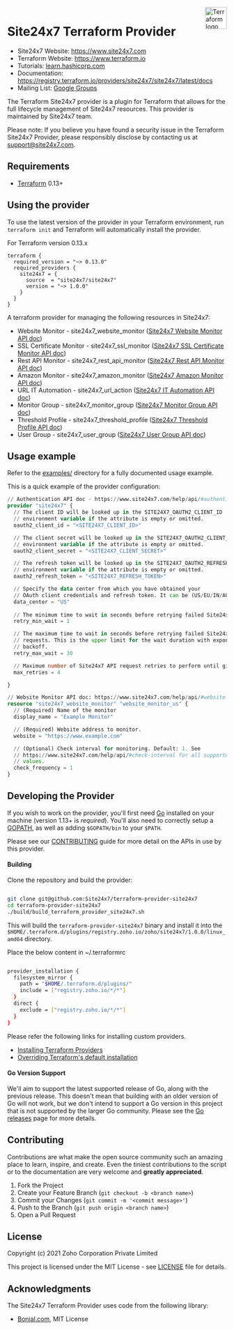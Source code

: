 <a href="https://terraform.io">
    <img src="https://cdn.rawgit.com/hashicorp/terraform-website/master/content/source/assets/images/logo-terraform-main.svg" alt="Terraform logo" title="Terraform" align="right" height="50" />
</a>

# Site24x7 Terraform Provider

- Site24x7 Website: <https://www.site24x7.com>
- Terraform Website: <https://www.terraform.io>
- Tutorials: [learn.hashicorp.com](https://learn.hashicorp.com/terraform?track=getting-started#getting-started)
- Documentation: <https://registry.terraform.io/providers/site24x7/site24x7/latest/docs>
- Mailing List: [Google Groups](http://groups.google.com/group/terraform-tool)


The Terraform Site24x7 provider is a plugin for Terraform that allows for the full lifecycle management of Site24x7 resources.
This provider is maintained by Site24x7 team.

Please note: If you believe you have found a security issue in the Terraform Site24x7 Provider, please responsibly disclose by contacting us at support@site24x7.com.

## Requirements

- [Terraform](https://www.terraform.io/downloads.html) 0.13+


## Using the provider

To use the latest version of the provider in your Terraform environment, run `terraform init` and Terraform will automatically install the provider.

For Terraform version 0.13.x

```hcl
terraform {
  required_version = "~> 0.13.0"
  required_providers {
    site24x7 = {
      source  = "site24x7/site24x7"
      version = "~> 1.0.0"
    }
  }
}
```
A terraform provider for managing the following resources in Site24x7:

- Website Monitor - site24x7_website_monitor ([Site24x7 Website Monitor API doc](https://www.site24x7.com/help/api/#website))
- SSL Certificate Monitor - site24x7_ssl_monitor ([Site24x7 SSL Certificate Monitor API doc](https://www.site24x7.com/help/api/#ssl-certificate))
- Rest API Monitor - site24x7_rest_api_monitor ([Site24x7 Rest API Monitor API doc](https://www.site24x7.com/help/api/#rest-api))
- Amazon Monitor - site24x7_amazon_monitor ([Site24x7 Amazon Monitor API doc](https://www.site24x7.com/help/api/#amazon-webservice-monitor))
- URL IT Automation - site24x7_url_action ([Site24x7 IT Automation API doc](https://www.site24x7.com/help/api/#it-automation))
- Monitor Group - site24x7_monitor_group ([Site24x7 Monitor Group API doc](https://www.site24x7.com/help/api/#monitor-groups))
- Threshold Profile - site24x7_threshold_profile ([Site24x7 Threshold Profile API doc](https://www.site24x7.com/help/api/#threshold-website))
- User Group - site24x7_user_group ([Site24x7 User Group API doc](https://www.site24x7.com/help/api/#user-groups))


Usage example
-------------

Refer to the [examples/](examples/) directory for a fully documented usage example.

This is a quick example of the provider configuration:

```terraform
// Authentication API doc - https://www.site24x7.com/help/api/#authentication
provider "site24x7" {
  // The client ID will be looked up in the SITE24X7_OAUTH2_CLIENT_ID
  // environment variable if the attribute is empty or omitted.
  oauth2_client_id = "<SITE24X7_CLIENT_ID>"

  // The client secret will be looked up in the SITE24X7_OAUTH2_CLIENT_SECRET
  // environment variable if the attribute is empty or omitted.
  oauth2_client_secret = "<SITE24X7_CLIENT_SECRET>"

  // The refresh token will be looked up in the SITE24X7_OAUTH2_REFRESH_TOKEN
  // environment variable if the attribute is empty or omitted.
  oauth2_refresh_token = "<SITE24X7_REFRESH_TOKEN>"

  // Specify the data center from which you have obtained your
  // OAuth client credentials and refresh token. It can be (US/EU/IN/AU/CN).
  data_center = "US"
  
  // The minimum time to wait in seconds before retrying failed Site24x7 API requests.
  retry_min_wait = 1

  // The maximum time to wait in seconds before retrying failed Site24x7 API
  // requests. This is the upper limit for the wait duration with exponential
  // backoff.
  retry_max_wait = 30

  // Maximum number of Site24x7 API request retries to perform until giving up.
  max_retries = 4

}

// Website Monitor API doc: https://www.site24x7.com/help/api/#website
resource "site24x7_website_monitor" "website_monitor_us" {
  // (Required) Name of the monitor
  display_name = "Example Monitor"

  // (Required) Website address to monitor.
  website = "https://www.example.com"

  // (Optional) Check interval for monitoring. Default: 1. See
  // https://www.site24x7.com/help/api/#check-interval for all supported
  // values.
  check_frequency = 1
}

```

## Developing the Provider

If you wish to work on the provider, you'll first need [Go](http://www.golang.org) installed on your
machine (version 1.13+ is _required_). You'll also need to correctly setup a
[GOPATH](http://golang.org/doc/code.html#GOPATH), as well as adding `$GOPATH/bin` to your `$PATH`.

Please see our [CONTRIBUTING][contributing] guide for more detail on the APIs
in use by this provider.

#### Building

Clone the repository and build the provider:

```sh

git clone git@github.com:Site24x7/terraform-provider-site24x7
cd terraform-provider-site24x7
./build/build_terraform_provider_site24x7.sh

```

This will build the `terraform-provider-site24x7` binary and install it into
the `$HOME/.terraform.d/plugins/registry.zoho.io/zoho/site24x7/1.0.0/linux_amd64` directory.

Place the below content in ~/.terraformrc

```sh

provider_installation {
  filesystem_mirror {
    path = "$HOME/.terraform.d/plugins/"
    include = ["registry.zoho.io/*/*"]
  }
  direct {
    exclude = ["registry.zoho.io/*/*"]
  }
}

```


Please refer the following links for installing custom providers.
- [Installing Terraform Providers](https://www.terraform.io/docs/cloud/run/install-software.html)
- [Overriding Terraform's default installation](https://www.terraform.io/docs/cli/config/config-file.html)

#### Go Version Support

We'll aim to support the latest supported release of Go, along with the
previous release. This doesn't mean that building with an older version of Go
will not work, but we don't intend to support a Go version in this project that
is not supported by the larger Go community. Please see the [Go
releases][go_releases] page for more details.

[provider_docs]: https://www.terraform.io/docs/providers/site24x7/index.html
[contributing]: https://github.com/site24x7/terraform-provider-site24x7/blob/main/CONTRIBUTING.md
[go_releases]: https://github.com/golang/go/wiki/Go-Release-Cycle


## Contributing

Contributions are what make the open source community such an amazing place to learn, inspire, and create. Even the tiniest contributions to the script or to the documentation are very welcome and **greatly appreciated**.

1. Fork the Project
2. Create your Feature Branch (`git checkout -b <branch name>`)
3. Commit your Changes (`git commit -m '<commit message>'`)
4. Push to the Branch (`git push origin <branch name>`)
5. Open a Pull Request


## License

Copyright (c) 2021 Zoho Corporation Private Limited

This project is licensed under the MIT License - see [LICENSE](https://github.com/site24x7/terraform-provider-site24x7/blob/main/LICENSE) file for details.


## Acknowledgments

The Site24x7 Terraform Provider uses code from the following library:

 * [Bonial.com](https://github.com/Bonial-International-GmbH), MIT License

























